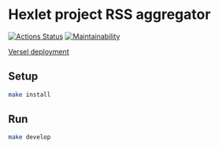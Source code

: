 # Hexlet project RSS aggregator
[![Actions Status](https://github.com/mrandrewer/frontend-project-11/actions/workflows/hexlet-check.yml/badge.svg)](https://github.com/mrandrewer/frontend-project-11/actions)
[![Maintainability](https://api.codeclimate.com/v1/badges/77e09068ed32f3654815/maintainability)](https://codeclimate.com/github/mrandrewer/frontend-project-11/maintainability)

[Versel deployment](https://frontend-project-11-nine-gamma.vercel.app/)

## Setup

```sh
make install
```

## Run

```sh
make develop
```

